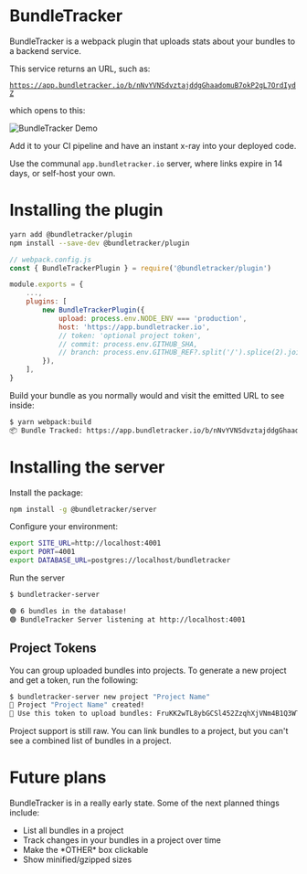 # BundleTracker

BundleTracker is a webpack plugin that uploads stats about your bundles to a backend service.

This service returns an URL, such as:

[`https://app.bundletracker.io/b/nNvYVNSdvztajddgGhaadomuB7okP2gL7OrdIydZ`](https://app.bundletracker.io/b/nNvYVNSdvztajddgGhaadomuB7okP2gL7OrdIydZ)

which opens to this:

![BundleTracker Demo](https://user-images.githubusercontent.com/53387/103389630-4985d680-4b10-11eb-8c5d-4afc56e554be.gif)

Add it to your CI pipeline and have an instant x-ray into your deployed code.

Use the communal `app.bundletracker.io` server, where links expire in 14 days, or self-host your own.

# Installing the plugin

```sh
yarn add @bundletracker/plugin
npm install --save-dev @bundletracker/plugin
```

```js
// webpack.config.js
const { BundleTrackerPlugin } = require('@bundletracker/plugin')

module.exports = {
    ...,
    plugins: [
        new BundleTrackerPlugin({
            upload: process.env.NODE_ENV === 'production',
            host: 'https://app.bundletracker.io',
            // token: 'optional project token', 
            // commit: process.env.GITHUB_SHA,
            // branch: process.env.GITHUB_REF?.split('/').splice(2).join('/')
        }),
    ],
}
```

Build your bundle as you normally would and visit the emitted URL to see inside:

```sh
$ yarn webpack:build
📦 Bundle Tracked: https://app.bundletracker.io/b/nNvYVNSdvztajddgGhaadomuB7okP2gL7OrdIydZ
```

# Installing the server

Install the package:

```sh
npm install -g @bundletracker/server
```

Configure your environment:

```sh
export SITE_URL=http://localhost:4001
export PORT=4001
export DATABASE_URL=postgres://localhost/bundletracker
```

Run the server

```sh
$ bundletracker-server

🟢 6 bundles in the database!
🟢 BundleTracker Server listening at http://localhost:4001
```

## Project Tokens

You can group uploaded bundles into projects. To generate a new project and get a token, run the following:

```sh
$ bundletracker-server new project "Project Name"
🏁 Project "Project Name" created!
🔑 Use this token to upload bundles: FruKK2wTL8ybGCSl452ZzqhXjVNm4B1Q3WTQlrPG
```

Project support is still raw. You can link bundles to a project, but you can't see a combined list of bundles in a project.

# Future plans

BundleTracker is in a really early state. Some of the next planned things include:

- List all bundles in a project
- Track changes in your bundles in a project over time
- Make the \*OTHER\* box clickable
- Show minified/gzipped sizes
